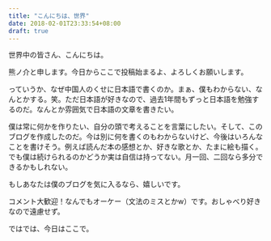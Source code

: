 ```yaml
---
title: "こんにちは、世界"
date: 2018-02-01T23:33:54+08:00
draft: true
---
```


世界中の皆さん、こんにちは。

熊ノ介と申します。今日からここで投稿始まるよ、よろしくお願いします。

っていうか、なぜ中国人のくせに日本語で書くのか。まぁ、僕もわからない、なんとかする。笑。ただ日本語が好きなので、過去1年間もずっと日本語を勉強するのだ。なんとか雰囲気で日本語の文章を書きたい。

僕は常に何かを作りたい、自分の頭で考えることを言葉にしたい。そして、このブログを作成したのだ。今は別に何を書くのもわからないけど、今後はいろんなことを書けそう。例えば読んだ本の感想とか、好きな歌とか、たまに絵も描く。でも僕は続けられるのかどうか実は自信は持ってない。月一回、二回なら多分できるかもしれない。

もしあなたは僕のブログを気に入るなら、嬉しいです。

コメント大歓迎！なんでもオーケー（文法のミスとかw）です。おしゃべり好きなので遠慮せず。

ではでは、今日はここで。
